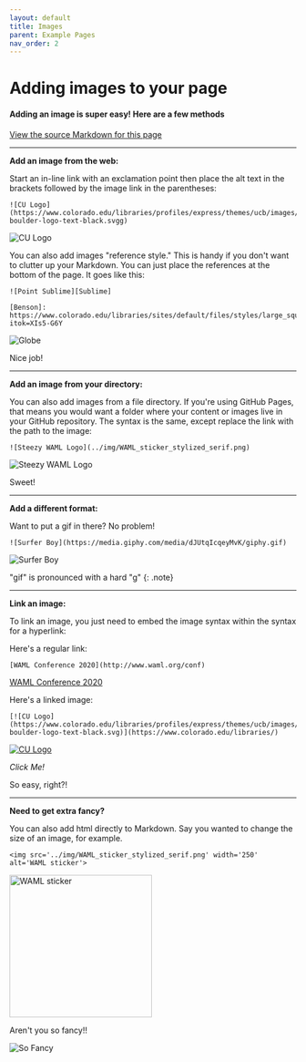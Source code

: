 ```yaml
---
layout: default
title: Images
parent: Example Pages
nav_order: 2
---
```

# Adding images to your page

#### Adding an image is super easy! Here are a few methods
[View the source Markdown for this page](https://raw.githubusercontent.com/ubc-lib-geo/gis-workshop-waml-template/master/content/examples/images.md)

___

**Add an image from the web:**

Start an in-line link with an exclamation point then place the alt text in the brackets followed by the image link in the parentheses:

```
![CU Logo](https://www.colorado.edu/libraries/profiles/express/themes/ucb/images/cu-boulder-logo-text-black.svgg)
```

![CU Logo](https://www.colorado.edu/libraries/profiles/express/themes/ucb/images/cu-boulder-logo-text-black.svg)

You can also add images "reference style." This is handy if you don't want to clutter up your Markdown. You can just place the references at the bottom of the page. It goes like this:

```
![Point Sublime][Sublime]

[Benson]: https://www.colorado.edu/libraries/sites/default/files/styles/large_square_thumbnail/public/callout/benson2.jpg?itok=XIs5-G6Y
```

![Globe][Benson]

Nice job!

___  

**Add an image from your directory:**

You can also add images from a file directory. If you're using GitHub Pages, that means you would want a folder where your content or images live in your GitHub repository. The syntax is the same, except replace the link with the path to the image:

```
![Steezy WAML Logo](../img/WAML_sticker_stylized_serif.png)
```

![Steezy WAML Logo](../img/WAML_sticker_stylized_serif.png)

Sweet!

___

**Add a different format:**

Want to put a gif in there? No problem!

```
![Surfer Boy](https://media.giphy.com/media/dJUtqIcqeyMvK/giphy.gif)
```

![Surfer Boy](https://media.giphy.com/media/dJUtqIcqeyMvK/giphy.gif)

"gif" is pronounced with a hard "g"
{: .note}

___

**Link an image:**

To link an image, you just need to embed the image syntax within the syntax for a hyperlink:

Here's a regular link:

```
[WAML Conference 2020](http://www.waml.org/conf)
```

[WAML Conference 2020](http://www.waml.org/conf)

Here's a linked image:

```
[![CU Logo](https://www.colorado.edu/libraries/profiles/express/themes/ucb/images/cu-boulder-logo-text-black.svg)](https://www.colorado.edu/libraries/)
```

[![CU Logo](https://www.colorado.edu/libraries/profiles/express/themes/ucb/images/cu-boulder-logo-text-black.svg)](https://www.colorado.edu/libraries/)

_Click Me!_

So easy, right?!

____

**Need to get extra fancy?**

You can also add html directly to Markdown. Say you wanted to change the size of an image, for example.

```
<img src='../img/WAML_sticker_stylized_serif.png' width='250' alt='WAML sticker'>
```

<img src='../img/WAML_sticker_stylized_serif.png' width='250' alt='WAML sticker'>

Aren't you so fancy!!

![So Fancy](https://media.giphy.com/media/i5gAt8Fq6xl9C/giphy.gif)

<!--reference links-->
[Benson]: https://www.colorado.edu/libraries/sites/default/files/styles/large_square_thumbnail/public/callout/benson2.jpg?itok=XIs5-G6Y
